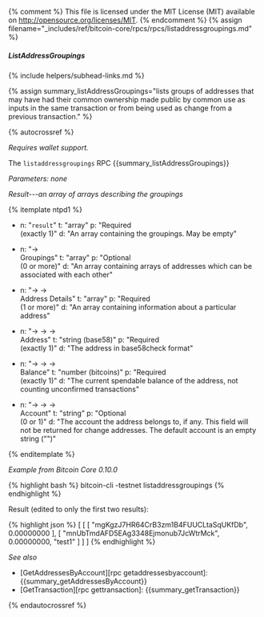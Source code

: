 {% comment %}
This file is licensed under the MIT License (MIT) available on
http://opensource.org/licenses/MIT.
{% endcomment %}
{% assign filename="_includes/ref/bitcoin-core/rpcs/rpcs/listaddressgroupings.md" %}

##### ListAddressGroupings
{% include helpers/subhead-links.md %}

{% assign summary_listAddressGroupings="lists groups of addresses that may have had their common ownership made public by common use as inputs in the same transaction or from being used as change from a previous transaction." %}

{% autocrossref %}

*Requires wallet support.*

The `listaddressgroupings` RPC {{summary_listAddressGroupings}}

*Parameters: none*

*Result---an array of arrays describing the groupings*

{% itemplate ntpd1 %}
- n: "`result`"
  t: "array"
  p: "Required<br>(exactly 1)"
  d: "An array containing the groupings.  May be empty"

- n: "→<br>Groupings"
  t: "array"
  p: "Optional<br>(0 or more)"
  d: "An array containing arrays of addresses which can be associated with each other"

- n: "→ →<br>Address Details"
  t: "array"
  p: "Required<br>(1 or more)"
  d: "An array containing information about a particular address"

- n: "→ → →<br>Address"
  t: "string (base58)"
  p: "Required<br>(exactly 1)"
  d: "The address in base58check format"

- n: "→ → →<br>Balance"
  t: "number (bitcoins)"
  p: "Required<br>(exactly 1)"
  d: "The current spendable balance of the address, not counting unconfirmed transactions"

- n: "→ → →<br>Account"
  t: "string"
  p: "Optional<br>(0 or 1)"
  d: "The account the address belongs to, if any.  This field will not be returned for change addresses.  The default account is an empty string (\"\")"

{% enditemplate %}

*Example from Bitcoin Core 0.10.0*

{% highlight bash %}
bitcoin-cli -testnet listaddressgroupings
{% endhighlight %}

Result (edited to only the first two results):

{% highlight json %}
[
    [
        [
            "mgKgzJ7HR64CrB3zm1B4FUUCLtaSqUKfDb",
            0.00000000
        ],
        [
            "mnUbTmdAFD5EAg3348Ejmonub7JcWtrMck",
            0.00000000,
            "test1"
        ]
    ]
]
{% endhighlight %}

*See also*

* [GetAddressesByAccount][rpc getaddressesbyaccount]: {{summary_getAddressesByAccount}}
* [GetTransaction][rpc gettransaction]: {{summary_getTransaction}}

{% endautocrossref %}
